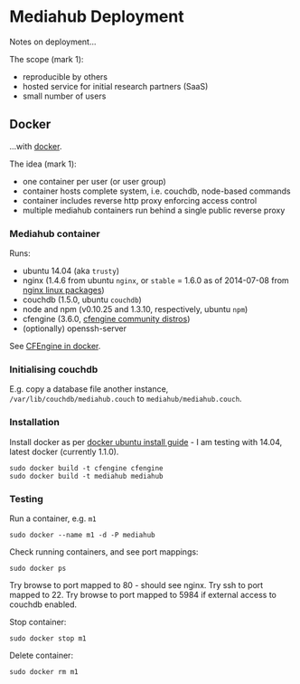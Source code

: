 # Mediahub Deployment

Notes on deployment...

The scope (mark 1):

- reproducible by others
- hosted service for initial research partners (SaaS)
- small number of users

## Docker

...with [docker](http://www.docker.com/).

The idea (mark 1):

- one container per user (or user group)
- container hosts complete system, i.e. couchdb, node-based commands
- container includes reverse http proxy enforcing access control
- multiple mediahub containers run behind a single public reverse proxy

### Mediahub container

Runs:

- ubuntu 14.04 (aka `trusty`)
- nginx (1.4.6 from ubuntu `nginx`, or `stable` = 1.6.0 as of 2014-07-08 from  [nginx linux packages](http://nginx.org/en/linux_packages.html#stable))
- couchdb (1.5.0, ubuntu `couchdb`)
- node and npm (v0.10.25 and 1.3.10, respectively, ubuntu `npm`)
- cfengine (3.6.0, [cfengine community distros](http://cfengine.com/cfengine-linux-distros/))
- (optionally) openssh-server

See [CFEngine in docker](https://cfengine.com/company/blog-detail/cfengine-and-docker-ensure-application-availability-and-container-integrity/).

### Initialising couchdb

E.g. copy a database file another instance, `/var/lib/couchdb/mediahub.couch` to `mediahub/mediahub.couch`.

### Installation

Install docker as per [docker ubuntu install guide](https://docs.docker.com/installation/ubuntulinux/) - I am testing with 14.04, latest docker (currently 1.1.0).

```
sudo docker build -t cfengine cfengine
sudo docker build -t mediahub mediahub
```

### Testing

Run a container, e.g. `m1`
```
sudo docker --name m1 -d -P mediahub
```
Check running containers, and see port mappings:
```
sudo docker ps
```
Try browse to port mapped to 80 - should see nginx. Try ssh to port mapped to 22. Try browse to port mapped to 5984 if external access to couchdb enabled.

Stop container:
```
sudo docker stop m1
```
Delete container:
```
sudo docker rm m1
```




